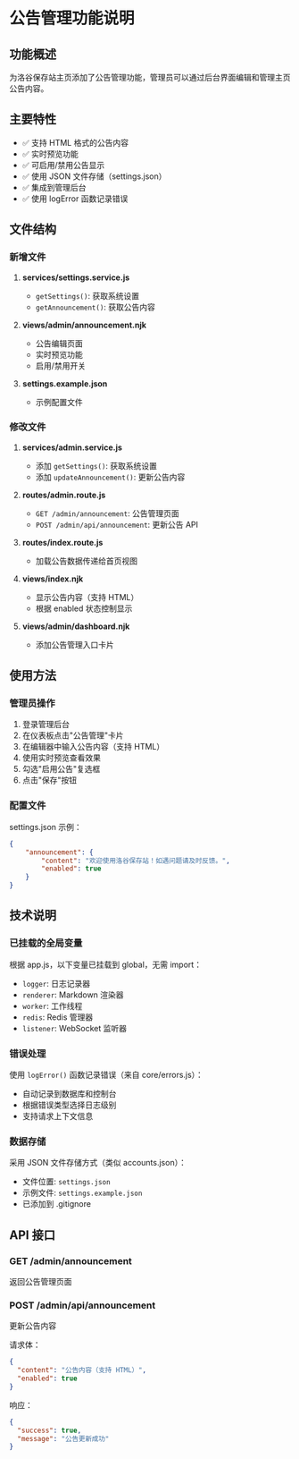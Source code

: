 # 公告管理功能说明

## 功能概述

为洛谷保存站主页添加了公告管理功能，管理员可以通过后台界面编辑和管理主页公告内容。

## 主要特性

- ✅ 支持 HTML 格式的公告内容
- ✅ 实时预览功能
- ✅ 可启用/禁用公告显示
- ✅ 使用 JSON 文件存储（settings.json）
- ✅ 集成到管理后台
- ✅ 使用 logError 函数记录错误

## 文件结构

### 新增文件

1. **services/settings.service.js**
   - `getSettings()`: 获取系统设置
   - `getAnnouncement()`: 获取公告内容

2. **views/admin/announcement.njk**
   - 公告编辑页面
   - 实时预览功能
   - 启用/禁用开关

3. **settings.example.json**
   - 示例配置文件

### 修改文件

1. **services/admin.service.js**
   - 添加 `getSettings()`: 获取系统设置
   - 添加 `updateAnnouncement()`: 更新公告内容

2. **routes/admin.route.js**
   - `GET /admin/announcement`: 公告管理页面
   - `POST /admin/api/announcement`: 更新公告 API

3. **routes/index.route.js**
   - 加载公告数据传递给首页视图

4. **views/index.njk**
   - 显示公告内容（支持 HTML）
   - 根据 enabled 状态控制显示

5. **views/admin/dashboard.njk**
   - 添加公告管理入口卡片

## 使用方法

### 管理员操作

1. 登录管理后台
2. 在仪表板点击"公告管理"卡片
3. 在编辑器中输入公告内容（支持 HTML）
4. 使用实时预览查看效果
5. 勾选"启用公告"复选框
6. 点击"保存"按钮

### 配置文件

settings.json 示例：
```json
{
	"announcement": {
		"content": "欢迎使用洛谷保存站！如遇问题请及时反馈。",
		"enabled": true
	}
}
```

## 技术说明

### 已挂载的全局变量
根据 app.js，以下变量已挂载到 global，无需 import：
- `logger`: 日志记录器
- `renderer`: Markdown 渲染器
- `worker`: 工作线程
- `redis`: Redis 管理器
- `listener`: WebSocket 监听器

### 错误处理
使用 `logError()` 函数记录错误（来自 core/errors.js）：
- 自动记录到数据库和控制台
- 根据错误类型选择日志级别
- 支持请求上下文信息

### 数据存储
采用 JSON 文件存储方式（类似 accounts.json）：
- 文件位置: `settings.json`
- 示例文件: `settings.example.json`
- 已添加到 .gitignore

## API 接口

### GET /admin/announcement
返回公告管理页面

### POST /admin/api/announcement
更新公告内容

请求体：
```json
{
  "content": "公告内容（支持 HTML）",
  "enabled": true
}
```

响应：
```json
{
  "success": true,
  "message": "公告更新成功"
}
```
